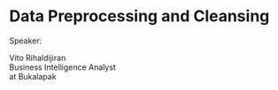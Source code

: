 # Data Preprocessing and Cleansing

Speaker:

Vito Rihaldijiran\
Business Intelligence Analyst\
at Bukalapak
